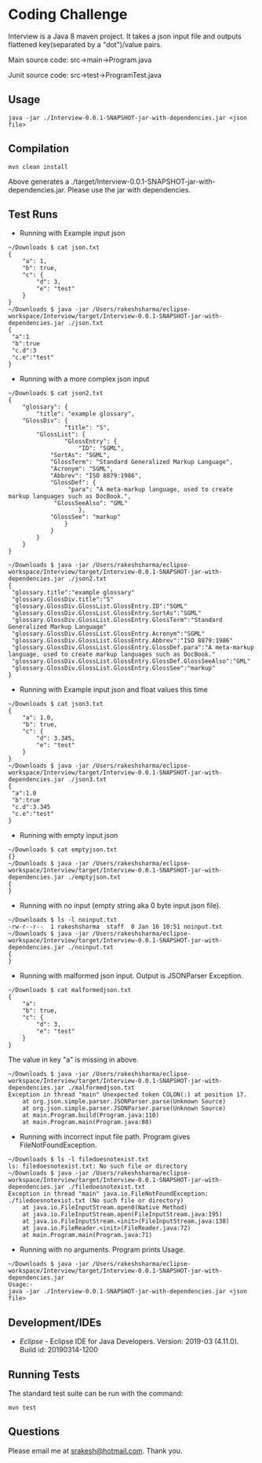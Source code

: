 

# Coding Challenge

Interview is a Java 8 maven project. It takes a json input file and
outputs flattened key(separated by a "dot")/value pairs.

Main source code: src->main->Program.java

Junit source code: src->test->ProgramTest.java

## Usage

`java -jar ./Interview-0.0.1-SNAPSHOT-jar-with-dependencies.jar <json file>`

## Compilation

`mvn clean install`

Above generates a ./target/Interview-0.0.1-SNAPSHOT-jar-with-dependencies.jar. Please use the jar with dependencies.

## Test Runs


- Running with Example input json

```
~/Downloads $ cat json.txt
{
    "a": 1,
    "b": true,
    "c": {
        "d": 3,
        "e": "test"
    }
}
~/Downloads $ java -jar /Users/rakeshsharma/eclipse-workspace/Interview/target/Interview-0.0.1-SNAPSHOT-jar-with-dependencies.jar ./json.txt
{
 "a":1
 "b":true
 "c.d":3
 "c.e":"test"
}
```

- Running with a more complex json input

```
~/Downloads $ cat json2.txt
{
    "glossary": {
        "title": "example glossary",
	"GlossDiv": {
            	"title": "S",
		"GlossList": {
                "GlossEntry": {
                    "ID": "SGML",
		    "SortAs": "SGML",
		    "GlossTerm": "Standard Generalized Markup Language",
		    "Acronym": "SGML",
		    "Abbrev": "ISO 8879:1986",
		    "GlossDef": {
		         "para": "A meta-markup language, used to create markup languages such as DocBook.",
			 "GlossSeeAlso": "GML"
                    },
		    "GlossSee": "markup"
                }
            }
        }
    }
}

~/Downloads $ java -jar /Users/rakeshsharma/eclipse-workspace/Interview/target/Interview-0.0.1-SNAPSHOT-jar-with-dependencies.jar ./json2.txt
{
 "glossary.title":"example glossary"
 "glossary.GlossDiv.title":"S"
 "glossary.GlossDiv.GlossList.GlossEntry.ID":"SGML"
 "glossary.GlossDiv.GlossList.GlossEntry.SortAs":"SGML"
 "glossary.GlossDiv.GlossList.GlossEntry.GlossTerm":"Standard Generalized Markup Language"
 "glossary.GlossDiv.GlossList.GlossEntry.Acronym":"SGML"
 "glossary.GlossDiv.GlossList.GlossEntry.Abbrev":"ISO 8879:1986"
 "glossary.GlossDiv.GlossList.GlossEntry.GlossDef.para":"A meta-markup language, used to create markup languages such as DocBook."
 "glossary.GlossDiv.GlossList.GlossEntry.GlossDef.GlossSeeAlso":"GML"
 "glossary.GlossDiv.GlossList.GlossEntry.GlossSee":"markup"
}

```
- Running with Example input json and float values this time

```
~/Downloads $ cat json3.txt
{
    "a": 1.0,
    "b": true,
    "c": {
        "d": 3.345,
        "e": "test"
    }
}
~/Downloads $ java -jar /Users/rakeshsharma/eclipse-workspace/Interview/target/Interview-0.0.1-SNAPSHOT-jar-with-dependencies.jar ./json3.txt
{
 "a":1.0
 "b":true
 "c.d":3.345
 "c.e":"test"
}

```
- Running with empty input json

```
~/Downloads $ cat emptyjson.txt 
{}
~/Downloads $ java -jar /Users/rakeshsharma/eclipse-workspace/Interview/target/Interview-0.0.1-SNAPSHOT-jar-with-dependencies.jar ./emptyjson.txt 
{
}

```
- Running with no input (empty string aka 0 byte input json file).

```
~/Downloads $ ls -l noinput.txt 
-rw-r--r--  1 rakeshsharma  staff  0 Jan 16 10:51 noinput.txt
~/Downloads $ java -jar /Users/rakeshsharma/eclipse-workspace/Interview/target/Interview-0.0.1-SNAPSHOT-jar-with-dependencies.jar ./noinput.txt 
{
}

```
- Running with malformed json input. Output is JSONParser Exception.

```
~/Downloads $ cat malformedjson.txt 
{
    "a": 
    "b": true,
    "c": {
        "d": 3,
        "e": "test"
    }
}
```

The value in key "a" is missing in above.

```
~/Downloads $ java -jar /Users/rakeshsharma/eclipse-workspace/Interview/target/Interview-0.0.1-SNAPSHOT-jar-with-dependencies.jar ./malformedjson.txt 
Exception in thread "main" Unexpected token COLON(:) at position 17.
	at org.json.simple.parser.JSONParser.parse(Unknown Source)
	at org.json.simple.parser.JSONParser.parse(Unknown Source)
	at main.Program.build(Program.java:110)
	at main.Program.main(Program.java:80)

```
- Running with incorrect input file path. Program gives FileNotFoundException.

```
~/Downloads $ ls -l filedoesnotexist.txt
ls: filedoesnotexist.txt: No such file or directory
~/Downloads $ java -jar /Users/rakeshsharma/eclipse-workspace/Interview/target/Interview-0.0.1-SNAPSHOT-jar-with-dependencies.jar ./filedoesnotexist.txt
Exception in thread "main" java.io.FileNotFoundException: ./filedoesnotexist.txt (No such file or directory)
	at java.io.FileInputStream.open0(Native Method)
	at java.io.FileInputStream.open(FileInputStream.java:195)
	at java.io.FileInputStream.<init>(FileInputStream.java:138)
	at java.io.FileReader.<init>(FileReader.java:72)
	at main.Program.main(Program.java:71)
```
- Running with no arguments. Program prints Usage.

```
~/Downloads $ java -jar /Users/rakeshsharma/eclipse-workspace/Interview/target/Interview-0.0.1-SNAPSHOT-jar-with-dependencies.jar 
Usage:-
java -jar ./Interview-0.0.1-SNAPSHOT-jar-with-dependencies.jar <json file>
```
## Development/IDEs

- *Eclipse* - Eclipse IDE for Java Developers. Version: 2019-03 (4.11.0). Build id: 20190314-1200


## Running Tests

The standard test suite can be run with the command:

`mvn test`


## Questions

Please email me at srakesh@hotmail.com. Thank you.

